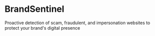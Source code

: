 # BrandSentinel
Proactive detection of scam, fraudulent, and impersonation websites to protect your brand's digital presence
